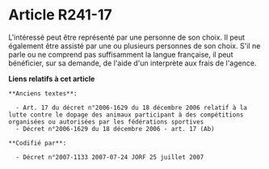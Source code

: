 # Article R241-17

L'intéressé peut être représenté par une personne de son choix. Il peut également être assisté par une ou plusieurs personnes
de son choix. S'il ne parle ou ne comprend pas suffisamment la langue française, il peut bénéficier, sur sa demande, de
l'aide d'un interprète aux frais de l'agence.

**Liens relatifs à cet article**

	**Anciens textes**:

	  - Art. 17 du décret n°2006-1629 du 18 décembre 2006 relatif à la lutte contre le dopage des animaux participant à des compétitions organisées ou autorisées par les fédérations sportives
	  - Décret n°2006-1629 du 18 décembre 2006 - art. 17 (Ab)

	**Codifié par**:

	  - Décret n°2007-1133 2007-07-24 JORF 25 juillet 2007
